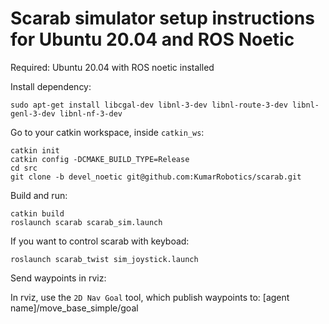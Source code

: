 # Scarab simulator setup instructions for Ubuntu 20.04 and ROS Noetic
Required: Ubuntu 20.04 with ROS noetic installed

Install dependency:
```
sudo apt-get install libcgal-dev libnl-3-dev libnl-route-3-dev libnl-genl-3-dev libnl-nf-3-dev
```

Go to your catkin workspace, inside ```catkin_ws```:
```
catkin init
catkin config -DCMAKE_BUILD_TYPE=Release
cd src
git clone -b devel_noetic git@github.com:KumarRobotics/scarab.git
```

Build and run:
```
catkin build
roslaunch scarab scarab_sim.launch
```

If you want to control scarab with keyboad:
```
roslaunch scarab_twist sim_joystick.launch
```

Send waypoints in rviz:

In rviz, use the ```2D Nav Goal``` tool, which publish waypoints to: [agent name]/move_base_simple/goal

